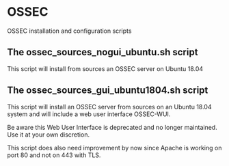 # OSSEC
OSSEC installation and configuration scripts

## The ossec_sources_nogui_ubuntu.sh script
This script will install from sources an OSSEC server on Ubuntu 18.04

## The ossec_sources_gui_ubuntu1804.sh script
This script will install an OSSEC server from sources on an Ubuntu 18.04 system and will include a web user interface OSSEC-WUI.

Be aware this Web User Interface is deprecated and no longer maintained. Use it at your own discretion.

This script does also need improvement by now since Apache is working on port 80 and not on 443 with TLS.
